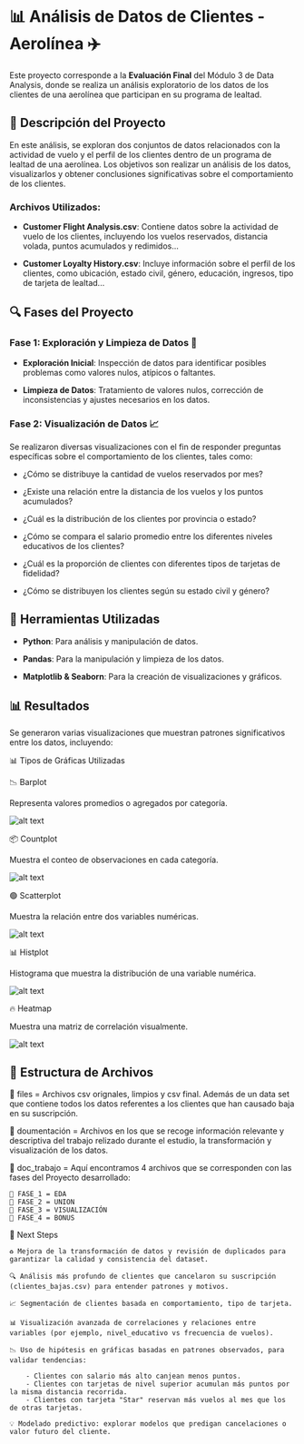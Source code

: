 
# 📊 Análisis de Datos de Clientes - Aerolínea ✈️

Este proyecto corresponde a la **Evaluación Final** del Módulo 3 de Data Analysis, donde se realiza un análisis exploratorio de los datos de los clientes de una aerolínea que participan en su programa de lealtad.


## 📝 Descripción del Proyecto

En este análisis, se exploran dos conjuntos de datos relacionados con la actividad de vuelo y el perfil de los clientes dentro de un programa de lealtad de una aerolínea. Los objetivos son realizar un análisis de los datos, visualizarlos y obtener conclusiones significativas sobre el comportamiento de los clientes.

### Archivos Utilizados:

- **Customer Flight Analysis.csv**: Contiene datos sobre la actividad de vuelo de los clientes, incluyendo los vuelos reservados, distancia volada, puntos acumulados y redimidos...

- **Customer Loyalty History.csv**: Incluye información sobre el perfil de los clientes, como ubicación, estado civil, género, educación, ingresos, tipo de tarjeta de lealtad...

## 🔍 Fases del Proyecto

### Fase 1: Exploración y Limpieza de Datos 🧹

- **Exploración Inicial**: Inspección de datos para identificar posibles problemas como valores nulos, atípicos o faltantes.

- **Limpieza de Datos**: Tratamiento de valores nulos, corrección de inconsistencias y ajustes necesarios en los datos.

### Fase 2: Visualización de Datos 📈

Se realizaron diversas visualizaciones con el fin de responder preguntas específicas sobre el comportamiento de los clientes, tales como:

- ¿Cómo se distribuye la cantidad de vuelos reservados por mes?

- ¿Existe una relación entre la distancia de los vuelos y los puntos acumulados?

- ¿Cuál es la distribución de los clientes por provincia o estado?

- ¿Cómo se compara el salario promedio entre los diferentes niveles educativos de los clientes?

- ¿Cuál es la proporción de clientes con diferentes tipos de tarjetas de fidelidad?

- ¿Cómo se distribuyen los clientes según su estado civil y género?


## 🔧 Herramientas Utilizadas

- **Python**: Para análisis y manipulación de datos.

- **Pandas**: Para la manipulación y limpieza de los datos.

- **Matplotlib & Seaborn**: Para la creación de visualizaciones y gráficos.


## 📊 Resultados

Se generaron varias visualizaciones que muestran patrones significativos entre los datos, incluyendo:

📊 Tipos de Gráficas Utilizadas

📉 Barplot

Representa valores promedios o agregados por categoría.

![alt text](image-1.png)

📦 Countplot

Muestra el conteo de observaciones en cada categoría.

![alt text](image-3.png)

🟢 Scatterplot

Muestra la relación entre dos variables numéricas.

![alt text](image-2.png)

📊 Histplot

Histograma que muestra la distribución de una variable numérica.

![alt text](image-5.png)

🔥 Heatmap

Muestra una matriz de correlación visualmente.

![alt text](image-4.png)

## 📁 Estructura de Archivos

📁 files = Archivos csv orignales, limpios y csv final. 
Además de un data set que contiene todos los datos referentes a los clientes que han causado baja en su suscripción.

📁 doumentación = Archivos en los que se recoge información relevante y descriptiva del trabajo relizado durante el estudio, la transformación y visualización de los datos.

📁 doc_trabajo = Aquí encontramos 4 archivos que se corresponden con las fases del Proyecto desarrollado:

    🔎 FASE_1 = EDA
    🔎 FASE_2 = UNION
    🔎 FASE_3 = VISUALIZACIÓN
    🔎 FASE_4 = BONUS

🚀 Next Steps

    ♻️ Mejora de la transformación de datos y revisión de duplicados para garantizar la calidad y consistencia del dataset.
    
    🔍 Análisis más profundo de clientes que cancelaron su suscripción (clientes_bajas.csv) para entender patrones y motivos.

    📈 Segmentación de clientes basada en comportamiento, tipo de tarjeta.

    📊 Visualización avanzada de correlaciones y relaciones entre variables (por ejemplo, nivel_educativo vs frecuencia de vuelos).

    📉 Uso de hipótesis en gráficas basadas en patrones observados, para validar tendencias:
    
        - Clientes con salario más alto canjean menos puntos.
        - Clientes con tarjetas de nivel superior acumulan más puntos por la misma distancia recorrida.
        - Clientes con tarjeta "Star" reservan más vuelos al mes que los de otras tarjetas.

    💡 Modelado predictivo: explorar modelos que predigan cancelaciones o valor futuro del cliente.
